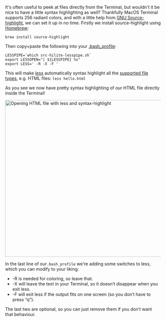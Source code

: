 It's often useful to peek at files directly from the Terminal, but wouldn't it be nice to have a little syntax highlighting as well? Thankfully MacOS Terminal supports 256 radiant colors, and with a little help from [GNU Source-highlight](http://www.gnu.org/software/src-highlite/source-highlight.html), we can set it up in no time. Firstly we install source-highlight using [Homebrew](http://brew.sh/):

<!-- more-->

`brew install source-highlight`

Then copy+paste the following into your [.bash_profile](http://www.joshstaiger.org/archives/2005/07/bash_profile_vs.html):

    LESSPIPE=`which src-hilite-lesspipe.sh`
    export LESSOPEN="| ${LESSPIPE} %s"
    export LESS=' -R -X -F '

This will make [less](https://developer.apple.com/library/mac/documentation/Darwin/Reference/ManPages/man1/less.1.html) automatically syntax highlight all the [supported file types](http://www.gnu.org/software/src-highlite/source-highlight.html#Supported-languages), e.g. HTML files: `less hello.html`

As you see we now have pretty syntax highlighting of our HTML file directly inside the Terminal!

<p>
    <img alt="Opening HTML file with less and syntax-highlight" src="/images/blog/syntax-highlight-files-macos-terminal-less/less.png" srcset="/images/blog/syntax-highlight-files-macos-terminal-less/less-2x.png 2x" width="509">
</p>

In the last line of our`.bash_profile` we're adding some switches to less, which you can modify to your liking:

* -R is needed for coloring, so leave that.
* -X will leave the text in your Terminal, so it doesn’t disappear when you exit less.
* -F will exit less if the output fits on one screen (so you don’t have to press “q”).

The last two are optional, so you can just remove them if you don’t want that behaviour.

